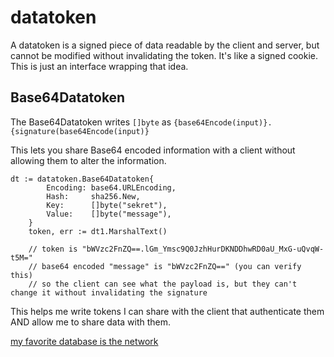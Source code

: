 datatoken
=========

A datatoken is a signed piece of data readable by the client and server, but cannot be modified without invalidating the token. It's like a signed cookie. This is just an interface wrapping that idea.

Base64Datatoken
---------------

The Base64Datatoken writes `[]byte` as `{base64Encode(input)}.{signature(base64Encode(input)}`

This lets you share Base64 encoded information with a client without allowing them to alter the information.

```golang
dt := datatoken.Base64Datatoken{
		Encoding: base64.URLEncoding,
		Hash:     sha256.New,
		Key:      []byte("sekret"),
		Value:    []byte("message"),
	}
	token, err := dt1.MarshalText()
	
	// token is "bWVzc2FnZQ==.lGm_Ymsc9Q0JzhHurDKNDDhwRD0aU_MxG-uQvqW-t5M="
	// base64 encoded "message" is "bWVzc2FnZQ==" (you can verify this)
	// so the client can see what the payload is, but they can't change it without invalidating the signature
```

This helps me write tokens I can share with the client that authenticate them AND allow me to share data with them.

[my favorite database is the network](http://lucumr.pocoo.org/2013/11/17/my-favorite-database/)

